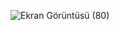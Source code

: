 ![Ekran Görüntüsü (80)](https://user-images.githubusercontent.com/81246450/123076479-dc4d6100-d421-11eb-86b8-0527953cabe6.png)
